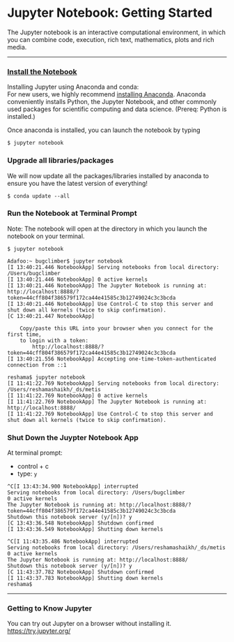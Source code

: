 # Jupyter Notebook:  Getting Started
The Jupyter notebook is an interactive computational environment, in which you can combine code, execution, rich text, mathematics, plots and rich media. 

---

### [Install the Notebook](http://jupyter.readthedocs.io/en/latest/install.html)
Installing Jupyter using Anaconda and conda:  
For new users, we highly recommend [installing Anaconda](https://www.continuum.io/downloads). Anaconda conveniently installs Python, the Jupyter Notebook, and other commonly used packages for scientific computing and data science.  (Prereq: Python is installed.)

Once anaconda is installed, you can launch the notebook by typing
```{bash}
$ jupyter notebook
```

### Upgrade all libraries/packages
We will now update all the packages/libraries installed by anaconda to ensure you have the latest version of everything!

```{bash}
$ conda update --all
```

### Run the Notebook at Terminal Prompt  
Note:  The notebook will open at the directory in which you launch the notebook on your terminal.  
```
$ jupyter notebook
```
```console
Adafoo:~ bugclimber$ jupyter notebook
[I 13:40:21.446 NotebookApp] Serving notebooks from local directory: /Users/bugclimber
[I 13:40:21.446 NotebookApp] 0 active kernels 
[I 13:40:21.446 NotebookApp] The Jupyter Notebook is running at: http://localhost:8888/?token=44cff804f386579f172ca44e41585c3b12749024c3c3bcda
[I 13:40:21.446 NotebookApp] Use Control-C to stop this server and shut down all kernels (twice to skip confirmation).
[C 13:40:21.447 NotebookApp] 
    
    Copy/paste this URL into your browser when you connect for the first time,
    to login with a token:
        http://localhost:8888/?token=44cff804f386579f172ca44e41585c3b12749024c3c3bcda
[I 13:40:21.556 NotebookApp] Accepting one-time-token-authenticated connection from ::1
```

```console
reshama$ jupyter notebook
[I 11:41:22.769 NotebookApp] Serving notebooks from local directory: /Users/reshamashaikh/_ds/metis
[I 11:41:22.769 NotebookApp] 0 active kernels 
[I 11:41:22.769 NotebookApp] The Jupyter Notebook is running at: http://localhost:8888/
[I 11:41:22.769 NotebookApp] Use Control-C to stop this server and shut down all kernels (twice to skip confirmation).
```

### Shut Down the Juypter Notebook App
At terminal prompt:  
 * control + c
 * type:  `y`
 
```console
^C[I 13:43:34.900 NotebookApp] interrupted
Serving notebooks from local directory: /Users/bugclimber
0 active kernels 
The Jupyter Notebook is running at: http://localhost:8888/?token=44cff804f386579f172ca44e41585c3b12749024c3c3bcda
Shutdown this notebook server (y/[n])? y
[C 13:43:36.548 NotebookApp] Shutdown confirmed
[I 13:43:36.549 NotebookApp] Shutting down kernels
```

```console
^C[I 11:43:35.486 NotebookApp] interrupted
Serving notebooks from local directory: /Users/reshamashaikh/_ds/metis
0 active kernels 
The Jupyter Notebook is running at: http://localhost:8888/
Shutdown this notebook server (y/[n])? y
[C 11:43:37.782 NotebookApp] Shutdown confirmed
[I 11:43:37.783 NotebookApp] Shutting down kernels
reshama$ 
```

---

### Getting to Know Jupyter

You can try out Jupyter on a browser without installing it.  
https://try.jupyter.org/

